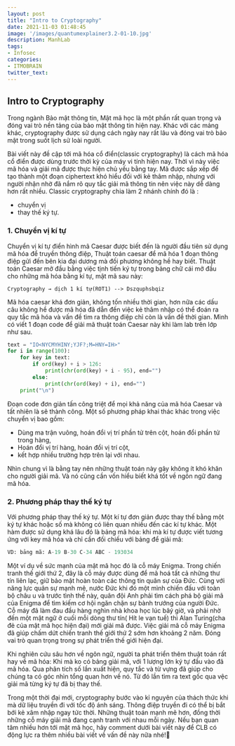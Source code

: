 ```yaml
---
layout: post
title: "Intro to Cryptography"
date: 2021-11-03 01:48:45
image: '/images/quantumexplainer3.2-01-10.jpg'
description: ManhLab
tags:
- Infosec
categories:
- ITMOBRAIN
twitter_text:
---
```

## Intro to Cryptography
Trong ngành Bảo mật thông tin, Mật mã học là một phần rất quan trọng và đóng vai trò nền tảng của bảo mật thông tin hiện nay. Khác với các mảng khác, cryptography được sử dụng cách ngày nay rất lâu và đóng vai trò bảo mật trong suốt lịch sử loài người. 

Bài viết này đề cập tới mã hóa cổ điển(classic cryptography)  là cách mã hóa cổ điển được dùng trước thời kỳ của máy vi tính hiện nay. Thời vì này việc mã hóa và giải mã được thực hiện chủ yếu bằng tay. Mã được sắp xếp để tạo thành một đoạn ciphertext khó hiểu đối với kẻ thâm nhập, nhưng với người nhận nhờ đã nắm rõ quy tắc giải mã thông tin nên việc này dễ dàng hơn rất nhiều. 
Classic cryptography chia làm 2 nhánh chính đó là : 
- chuyển vị 
- thay thế ký tự. 

### 1. Chuyển vị kí tự 
Chuyển vị kí tự điển hình mã Caesar được biết đến là người đầu tiên sử dụng mã hóa để truyền thông điệp, Thuật toán caesar để mã hóa 1 đoạn thông điệp gửi đến bên kia đại dương mà đối phương không hề hay biết. Thuật toán Caesar mở đầu bằng việc tịnh tiến ký tự trong bảng chữ cái mở đầu cho những mã hóa bằng kí tự, mật mã sau này: 
```
Cryptography → dịch 1 kí tự(ROT1) --> Dszquphsbqiz
```
Mã hóa caesar khá đơn giản, không tốn nhiều thời gian, hơn nữa các dấu câu không hề được mã hóa đã dẫn đến việc kẻ thâm nhập có thể đoán ra quy tắc mã hóa và vấn đề tìm ra thông điệp chỉ còn là vấn đề thời gian. Mình có viết 1 đoạn code để giải mã thuật toán Caesar này khi làm lab trên lớp như sau.
```python
text = "IO<NYCMYHINY;YJF?;M=HNY=IH>"
for i in range(100):
    for key in text:
        if ord(key) + i > 126:
            print(chr(ord(key) + i - 95), end="")
        else:
            print(chr(ord(key) + i), end="")
    print("\n")
```

Đoạn code đơn giản tấn công triệt để mọi khả năng của mã hóa Caesar và tất nhiên là sẽ thành công.
Một số phương pháp khai thác khác trong việc chuyển vị bao gồm:
- Dùng ma trận vuông, hoán đổi vị trí phần tử trên cột, hoán đổi phần tử trong hàng, 
- Hoán đổi vị trí hàng, hoán đổi vị trí cột, 
- kết hợp nhiều trường hợp trên lại với nhau. 
  
Nhìn chung vì là bằng tay nên những thuật toán này gây không ít khó khăn cho người giải mã. Và nó cũng cần vốn hiểu biết khá tốt về ngôn ngữ đang mã hóa.

### 2. Phương pháp thay thế ký tự
Với phương pháp thay thế ký tự. Một kí tự đơn giản được thay thế bằng một ký tự khác hoặc số mà không có liên quan nhiều đến các kí tự khác.
Một hàm được sử dụng khá lâu đó là bảng mã hóa: khi mà kí tự được viết tương ứng với key mã hóa và chỉ cần đối chiếu với bảng để giải mã:
```python
VD: bảng mã: A-19 B-30 C-34 ABC - 193034
```
Một ví dụ về sức mạnh của mật mã học đó là cỗ máy Enigma. Trong chiến tranh thế giới thứ 2, đây là cỗ máy được dùng để mã hoá tất cả những thư tín liên lạc, giữ bảo mật hoàn toàn các thông tin quân sự của Đức. Cùng với năng lực quân sự mạnh mẽ, nước Đức khi đó một mình chiến đấu với toàn bộ châu  u và trước tình thế này, quân đội Anh phải tìm cách phá bộ giải mã của Enigma để tìm kiếm cơ hội ngăn chặn sự bành trướng của người Đức. Cỗ máy đã làm đau đầu hàng nghìn nhà khoa học lúc bâý giờ, và phải nhờ đến một mật ngữ ở cuối mỗi dòng thư tín( Hít le vạn tuế) thì Alan Turing(cha đẻ của mật mã học hiện đại) mới giải mã được. Việc giải mã cỗ máy Enigma đã giúp chấm dứt chiến tranh thế giới thứ 2 sớm hơn khoảng 2 năm. Đóng vai trò quan trọng trong sự phát triển thế giới hiện đại.

Khi nghiên cứu sâu hơn về ngôn ngữ, người ta phát triển thêm  thuật toán rất hay về mã hóa: Khi mà ko có bảng giải mã, với 1 lượng lớn ký tự đầu vào đã mã hóa. Qua phân tích số lần xuất hiện, quy tắc và từ vựng đã giúp cho chúng ta có góc nhìn tổng quan hơn về nó. Từ đó lần tìm ra text gốc qua vệc giải mã từng ký tự đã bị thay thế.

Trong một thời đại mới, cryptography bước vào kỉ nguyên của thách thức khi mà dữ liệu truyền đi với tốc độ ánh sáng. Thông điệp truyền đi có thể bị bắt bới kẻ xâm nhập ngay tức thời. Những thuật toán mạnh mẽ hơn, đồng thời những cỗ máy giải mã đang cạnh tranh với nhau mỗi ngày. Nếu bạn quan tâm nhiều hơn tới mật mã học, hãy comment dưới bài viết này để CLB có động lực ra thêm nhiều bài viết về vấn đề này nữa nhé!🥳